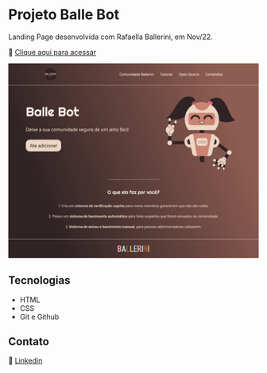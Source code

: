 # Projeto Balle Bot

Landing Page desenvolvida com Rafaella Ballerini, em Nov/22.

🔗 [Clique aqui para acessar](https://renato-albuquerque.github.io/projeto-balle-bot-landing-page/)

![screenshot](image/screenshot.png)

## Tecnologias

- HTML
- CSS
- Git e Github

## Contato

🔗 [Linkedin](https://www.linkedin.com/in/renato-malbuquerque/)